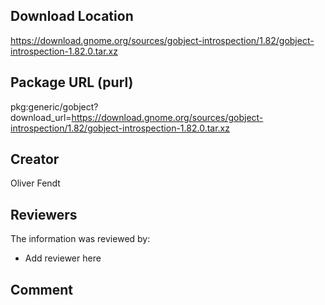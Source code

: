 ## Download Location

https://download.gnome.org/sources/gobject-introspection/1.82/gobject-introspection-1.82.0.tar.xz

## Package URL (purl)

pkg:generic/gobject?download_url=https://download.gnome.org/sources/gobject-introspection/1.82/gobject-introspection-1.82.0.tar.xz

## Creator

Oliver Fendt

## Reviewers

The information was reviewed by:

* Add reviewer here

## Comment


